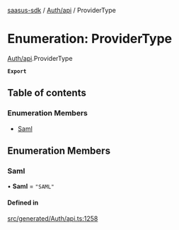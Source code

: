 [saasus-sdk](../README.md) / [Auth/api](../modules/Auth_api.md) / ProviderType

# Enumeration: ProviderType

[Auth/api](../modules/Auth_api.md).ProviderType

**`Export`**

## Table of contents

### Enumeration Members

- [Saml](Auth_api.ProviderType.md#saml)

## Enumeration Members

### Saml

• **Saml** = ``"SAML"``

#### Defined in

[src/generated/Auth/api.ts:1258](https://github.com/saasus-platform/saasus-sdk-javascript/blob/09ef427/src/generated/Auth/api.ts#L1258)
